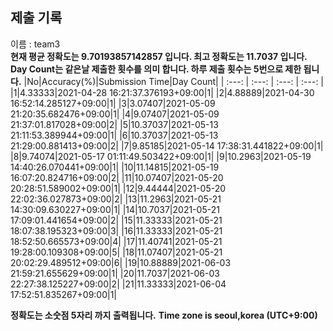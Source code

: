 


  
## 제출 기록  
이름 : team3  
**현재 평균 정확도는 9.70193857142857 입니다. 최고 정확도는 11.7037 입니다.**  
**Day Count는 같은날 제출한 횟수를 의미 합니다. 하루 제출 횟수는 5번으로 제한 됩니다.**
|No|Accuracy(%)|Submission Time|Day Count|
| :---: | :---: | :---: | :---: |
|1|4.33333|2021-04-28 16:21:37.376193+09:00|1|
|2|4.88889|2021-04-30 16:52:14.285127+09:00|1|
|3|3.07407|2021-05-09 21:20:35.682476+09:00|1|
|4|9.07407|2021-05-09 21:37:01.817028+09:00|2|
|5|10.37037|2021-05-13 21:11:53.389944+09:00|1|
|6|10.37037|2021-05-13 21:29:00.881413+09:00|2|
|7|9.85185|2021-05-14 17:38:31.441822+09:00|1|
|8|9.74074|2021-05-17 01:11:49.503422+09:00|1|
|9|10.2963|2021-05-19 14:40:26.070441+09:00|1|
|10|11.14815|2021-05-19 16:07:20.824716+09:00|2|
|11|10.07407|2021-05-20 20:28:51.589002+09:00|1|
|12|9.44444|2021-05-20 22:02:36.027873+09:00|2|
|13|11.2963|2021-05-21 14:30:09.630227+09:00|1|
|14|10.7037|2021-05-21 17:09:01.441654+09:00|2|
|15|11.33333|2021-05-21 18:07:38.195323+09:00|3|
|16|11.33333|2021-05-21 18:52:50.665573+09:00|4|
|17|11.40741|2021-05-21 19:28:00.109308+09:00|5|
|18|11.07407|2021-05-21 20:02:29.489512+09:00|6|
|19|10.88889|2021-06-03 21:59:21.655629+09:00|1|
|20|11.7037|2021-06-03 22:27:38.125227+09:00|2|
|21|11.33333|2021-06-04 17:52:51.835267+09:00|1|


**정확도는 소숫점 5자리 까지 출력됩니다.**
**Time zone is seoul,korea (UTC+9:00)**
